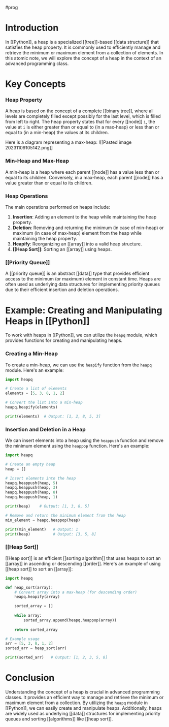 #prog 
# Introduction
In [[Python]], a heap is a specialized [[tree]]-based [[data structure]] that satisfies the heap property. It is commonly used to efficiently manage and retrieve the minimum or maximum element from a collection of elements. In this atomic note, we will explore the concept of a heap in the context of an advanced programming class.

# Key Concepts

### Heap Property
A heap is based on the concept of a complete [[binary tree]], where all levels are completely filled except possibly for the last level, which is filled from left to right. The heap property states that for every [[node]] `i`, the value at `i` is either greater than or equal to (in a max-heap) or less than or equal to (in a min-heap) the values at its children.

Here is a diagram representing a max-heap:
![[Pasted image 20231109105142.png]]

### Min-Heap and Max-Heap
A min-heap is a heap where each parent [[node]] has a value less than or equal to its children. Conversely, in a max-heap, each parent [[node]] has a value greater than or equal to its children.

### Heap Operations
The main operations performed on heaps include:

1. **Insertion**: Adding an element to the heap while maintaining the heap property.
2. **Deletion**: Removing and returning the minimum (in case of min-heap) or maximum (in case of max-heap) element from the heap while maintaining the heap property.
3. **Heapify**: Reorganizing an [[array]] into a valid heap structure.
4. **[[Heap Sort]]**: Sorting an [[array]] using heaps.

### [[Priority Queue]]
A [[priority queue]] is an abstract [[data]] type that provides efficient access to the minimum (or maximum) element in constant time. Heaps are often used as underlying data structures for implementing priority queues due to their efficient insertion and deletion operations.

# Example: Creating and Manipulating Heaps in [[Python]]

To work with heaps in [[Python]], we can utilize the `heapq` module, which provides functions for creating and manipulating heaps.

### Creating a Min-Heap
To create a min-heap, we can use the `heapify` function from the `heapq` module. Here's an example:

```python
import heapq

# Create a list of elements
elements = [5, 3, 8, 1, 2]

# Convert the list into a min-heap
heapq.heapify(elements)

print(elements)  # Output: [1, 2, 8, 5, 3]
```

### Insertion and Deletion in a Heap
We can insert elements into a heap using the `heappush` function and remove the minimum element using the `heappop` function. Here's an example:

```python
import heapq

# Create an empty heap
heap = []

# Insert elements into the heap
heapq.heappush(heap, 5)
heapq.heappush(heap, 3)
heapq.heappush(heap, 8)
heapq.heappush(heap, 1)

print(heap)    # Output: [1, 3, 8, 5]

# Remove and return the minimum element from the heap
min_element = heapq.heappop(heap)

print(min_element)   # Output: 1
print(heap)          # Output: [3, 5, 8]
```

### [[Heap Sort]]
[[Heap sort]] is an efficient [[sorting algorithm]] that uses heaps to sort an [[array]] in ascending or descending [[order]]. Here's an example of using [[heap sort]] to sort an [[array]]:

```python
import heapq

def heap_sort(array):
    # Convert array into a max-heap (for descending order)
    heapq.heapify(array)

    sorted_array = []
    
    while array:
        sorted_array.append(heapq.heappop(array))
    
    return sorted_array

# Example usage
arr = [5, 3, 8, 1, 2]
sorted_arr = heap_sort(arr)

print(sorted_arr)   # Output: [1, 2, 3, 5, 8]
```

# Conclusion
Understanding the concept of a heap is crucial in advanced programming classes. It provides an efficient way to manage and retrieve the minimum or maximum element from a collection. By utilizing the `heapq` module in [[Python]], we can easily create and manipulate heaps. Additionally, heaps are widely used as underlying [[data]] structures for implementing priority queues and sorting [[algorithms]] like [[heap sort]].